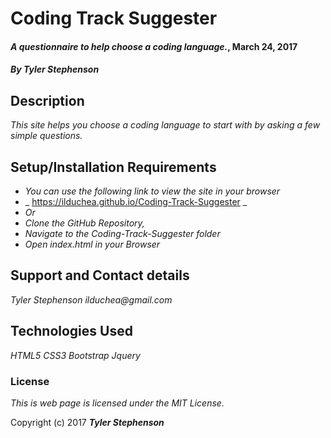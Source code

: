 # Coding Track Suggester

#### _**A questionnaire to help choose a coding language.**_, March 24, 2017

#### _**By Tyler Stephenson**_

## Description

_This site helps you choose a coding language to start with by asking a few simple questions._

## Setup/Installation Requirements

* _You can use the following link to view the site in your browser_
* _ https://ilduchea.github.io/Coding-Track-Suggester _
* _Or_
* _Clone the GitHub Repository,_
* _Navigate to the Coding-Track-Suggester folder_
* _Open index.html in your Browser_

## Support and Contact details

_Tyler Stephenson_
_ilduchea@gmail.com_

## Technologies Used

_HTML5_
_CSS3_
_Bootstrap_
_Jquery_

### License

*This is web page is licensed under the MIT License.*

Copyright (c) 2017 **_Tyler Stephenson_**
